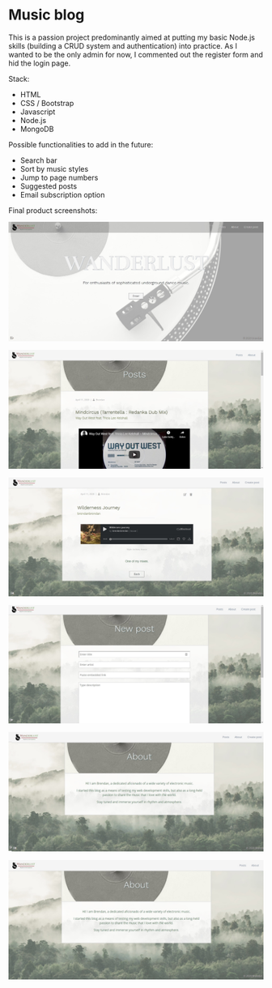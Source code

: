 # Music blog

This is a passion project predominantly aimed at putting my basic Node.js skills (building a CRUD system and authentication) into practice.
As I wanted to be the only admin for now, I commented out the register form and hid the login page.

Stack:
- HTML
- CSS / Bootstrap
- Javascript
- Node.js
- MongoDB

Possible functionalities to add in the future:
- Search bar
- Sort by music styles
- Jump to page numbers
- Suggested posts
- Email subscription option

Final product screenshots:

![Alt text](/screenshots/7.jpg?raw=true "preview")

![Alt text](/screenshots/8.jpg?raw=true "preview")

![Alt text](/screenshots/9.jpg?raw=true "preview")

![Alt text](/screenshots/10.jpg?raw=true "preview")

![Alt text](/screenshots/11.jpg?raw=true "preview")

![Alt text](/screenshots/12.jpg?raw=true "preview")

